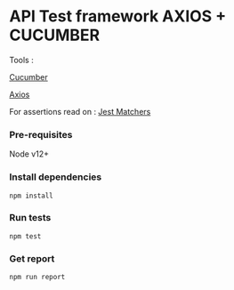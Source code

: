 # API Test framework AXIOS + CUCUMBER

Tools :

[Cucumber](https://cucumber.io/) 

[Axios](https://github.com/axios/axios)

For assertions read on :
[Jest Matchers](https://jestjs.io/docs/using-matchers)

### Pre-requisites
Node v12+

### Install dependencies
```
npm install
```

### Run tests 

```
npm test
```

### Get report

```
npm run report
```
